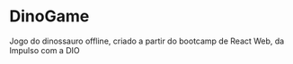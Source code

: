 # DinoGame
Jogo do dinossauro offline, criado a partir do bootcamp de React Web, da Impulso com a DIO
